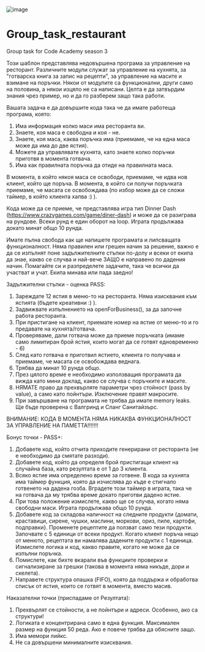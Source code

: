 ![image](https://user-images.githubusercontent.com/103685079/180070978-1170c796-fab9-4d49-ae81-0c7c5ce71d2f.png)
# Group_task_restaurant
Group task for Code Academy season 3

 Този шаблон представлява недовършена програма за управление на ресторант. Различните модули служат за управление на кухнята, за "готварска книга за запис  на рецепти", за управление на масите и взимане на поръчки. Някои от модулите са функционални, други само на половина, а някои изцяло не са написани. Целта е да затвърдим знания чрез пример, но и да го разберем защо така работи.
 
 Вашата задача е да довършите кода така че да имате работеща програма, която:
 1. Има информация колко маси има ресторанта ви.
 2. Знаете, коя маса е свободна и коя - не.
 3. Знаете, коя маса, каква поръчка има (приемаме, че на една маса може да има до две ястия).
 4. Можете да управлявате кухнята, като знаете колко поръчки приготвя в момента готвача.
 5. Има как правилната поръчка да отиде на правилната маса.

 В момента, в който някоя маса се освободи, приемаме, че идва нов клиент, който ще поръча. В момента, в който си получи поръчката приемаме, че масата се    освобождава (по избор може да се сложи таймер, в който клиента хапва :) ).

 Кода може да се приеме, че представлява игра тип Dinner Dash (https://www.crazygames.com/game/diner-dash) и може да се разиграва на рундове. Всеки рунд е един оборот на loop. Играта продължава докато минат общо 10 рунда.

 Имате пълна свобода как ще напишете програмата и липсващата функционалност. Няма правилен или грешен начин за решение, важно е да се изпълнят поне задължителните стъпки по-долу и всеки от екипа да знае, какво се случва и най-вече ЗАЩО е направено по дадения начин. Помагайте си и разпределете задачите, така че всички да участват и учат. Екипа минава или пада заедно!
 
 
 Задължителни стъпки - оценка PASS:
 
 1. Зареждате 12 ястия в меню-то на ресторанта. Няма изисквания към ястията (бъдете креативни :) ).
 2. Задвижвате изпълнението на openForBusiness(), за да започне работа ресторанта.
 3. При пристигане на клиент, приемате номер на ястие от меню-то и го предавате на кухнята/готвача.
 4. Проверяваме, дали готвача може да приеме поръчката (имаме само лимитиран брой ястия, които могат да се готвят едновременно - 6)
 5. След като готвача е приготвил ястието, клиента го получава и приемаме, че масата се освобождава веднага.
 7. Трябва да минат 10 рунда общо.
 8. През цялото време е необходимо използващия програмата да вижда като мини доклад, какво се случва с поръчките и масите.
 9. НЯМАТЕ право да прехвърляте параметри чрез стойност (pass by value), а само като пойнтъри. Изключение правят макросите.
 10. При завършване на програмата не трябва да имате memory leaks. Ще бъде проверена с Валгринд и Сланг Санитайзърс.
 
 ВНИМАНИЕ: КОДА В МОМЕНТА НЯМА НИКАКВА ФУНКЦИОНАЛНОСТ ЗА УПРАВЛЕНИЕ НА ПАМЕТТА!!!!!!!
 
 Бонус точки - PASS+:
 1. Добавете код, който отчита приходите генерирани от ресторанта (не е необходимо да смятате разходи).
 2. Добавете код, който да определя брой пристигащи клиент на случайна база, като резултата е от 1 до 3 клиента.
 3. Всяко ястие има определено време за готвене. В кода за кухнята има таймер функция, която да изчислява до къде е стигнало готвенето на дадена гозба. Вградете този таймер в играта, така че на готвача да му трябва време докато приготви дадено ястие.
 4. При това положение измислете, какво ще се случва, когато няма свободни маси. Играта продължава общо 10 рунда.
 5. Добавете код за складова наличност на следните продукти {домати, краставици, сирене, чушки, маслини, моркови, ориз, пиле, картофи, подправки}. Променете рецептите да ползват само тези продукти. Започвате с 5 единици от всеки продукт. Когато клиент поръча нещо от менюто, рецептата ви намалява дадените продукти с 1 единица. Измислете логика и код, какво правите, когато не може да се изпълни поръчка.
 6. Помислете, как бихте вкарали във функциите проверки и сигнализиране за грешки (такова в момента няма никъде, дори и скелета).
 7. Направете структура опашка (FIFO), която да поддържа и обработва списък от ястия, които се готвят в момента, вместо масив.
 
 Наказателни точки (приспадаме от Резултата):
 1. Прехвърлят се стойности, а не пойнтъри и адреси. Особенно, ако са структури!
 2. Логиката е концентрирана само в една функция. Максимален размер на функция 50 реда. Ако е повече трябва да обясните защо.
 3. Има мемори лийкс.
 4. Не са довършени минималните изисквания.

